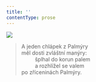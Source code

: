 ```yaml
---
title: ''
contentType: prose
---
```


![](../Images/055.jpg)

> A jeden chlápek z Palmýry  
> měl dosti zvláštní manýry:  
>          šplhal do korun palem  
>          a rozhlížel se valem  
> po zříceninách Palmýry.
